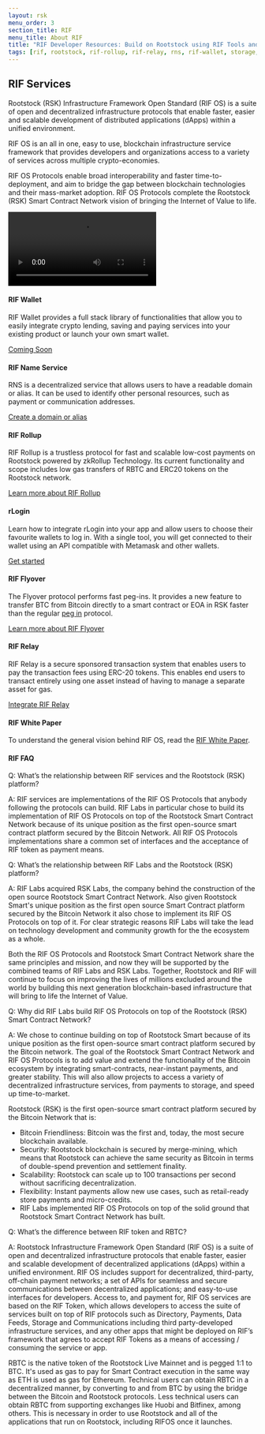 ```yaml
---
layout: rsk
menu_order: 3
section_title: RIF
menu_title: About RIF
title: "RIF Developer Resources: Build on Rootstock using RIF Tools and Services | Dev.Rootstock.io"
tags: [rif, rootstock, rif-rollup, rif-relay, rns, rif-wallet, storage, node, sdk, libraries, infrastructure, protocols, mvp, design, rbtc, defi, decentralized, quick-start, guides, tutorial, networks, dapps, tools, rsk, ethereum, smart-contracts, install, get-started, how-to, mainnet, testnet, contracts, wallets, web3, crypto]
---
```


## RIF Services

Rootstock (RSK) Infrastructure Framework Open Standard (RIF OS) is a suite of open and decentralized infrastructure protocols that enable faster, easier and scalable development of distributed applications (dApps) within a unified environment.

RIF OS is an all in one, easy to use, blockchain infrastructure service framework that provides developers and organizations access to a variety of services across multiple crypto-economies.

RIF OS Protocols enable broad interoperability and faster time-to-deployment, and aim to bridge the gap between blockchain technologies and their mass-market adoption. RIF OS Protocols complete the Rootstock (RSK) Smart Contract Network vision of bringing the Internet of Value to life.

<div class="video-container">
  <video controls src="https://cdn.rifos.org/home_video.mp4"></video>
</div>

#### RIF Wallet

RIF Wallet provides a full stack library of functionalities that allow you to easily integrate crypto lending, saving and paying services into your existing product or launch your own smart wallet.

<div class="btn-container">
  <span></span>
    <a class="green" href="../rif/">Coming Soon</a>
</div>

#### RIF Name Service

RNS is a decentralized service that allows users to have a readable domain or alias. It can be used to identify other personal resources, such as payment or communication addresses.

<div class="btn-container">
  <span></span>
    <a class="green" href="../rif/rns/">Create a domain or alias</a>
</div>

#### RIF Rollup

RIF Rollup is a trustless protocol for fast and scalable low-cost payments on Rootstock powered by zkRollup Technology. Its current functionality and scope includes low gas transfers of RBTC and ERC20 tokens on the Rootstock network.

<div class="btn-container">
  <span></span>
    <a class="green" href="../rif/rollup">Learn more about RIF Rollup</a>
</div>

#### rLogin

Learn how to integrate rLogin into your app and allow users to choose their favourite wallets to log in. With a single tool, you will get connected to their wallet using an API compatible with Metamask and other wallets.

<div class="btn-container">
  <span></span>
    <a class="green" href="../rif/rlogin/">Get started</a>
</div>

#### RIF Flyover

The Flyover protocol performs fast peg-ins. It provides a new feature to transfer BTC from Bitcoin directly to a smart contract or EOA in RSK faster than the regular [peg in](../rsk/architecture/powpeg/) protocol.

<div class="btn-container">
  <span></span>
    <a class="green" href="../guides/flyover/">Learn more about RIF Flyover</a>
</div>

#### RIF Relay

RIF Relay is a secure sponsored transaction system that enables users to pay the transaction fees using ERC-20 tokens. This enables end users to transact entirely using one asset instead of having to manage a separate asset for gas.

<div class="btn-container">
  <span></span>
    <a class="green" href="../rif/relay/">Integrate RIF Relay</a>
</div>

#### RIF White Paper

To understand the general vision behind RIF OS, read the [RIF White Paper](https://rif.technology/static/add903ce229a6f45a606cd78b028cf9e/RIF-whitepaper-V2.pdf).

#### RIF FAQ

Q: What’s the relationship between RIF services and the Rootstock (RSK) platform?

A: RIF services are implementations of the RIF OS Protocols that anybody following the protocols can build. RIF Labs in particular chose to build its implementation of RIF OS Protocols on top of the Rootstock Smart Contract Network because of its unique position as the first open-source smart contract platform secured by the Bitcoin Network. All RIF OS Protocols implementations share a common set of interfaces and the acceptance of RIF token as payment means.

Q: What’s the relationship between RIF Labs and the Rootstock (RSK) platform?

A: RIF Labs acquired RSK Labs, the company behind the construction of the open source Rootstock Smart Contract Network. Also given Rootstock Smart's unique position as the first open source Smart Contract platform secured by the Bitcoin Network it also chose to implement its RIF OS Protocols on top of it. For clear strategic reasons RIF Labs will take the lead on technology development and community growth for the the ecosystem as a whole.

Both the RIF OS Protocols and Rootstock Smart Contract Network share the same principles and mission, and now they will be supported by the combined teams of RIF Labs and RSK Labs. Together, Rootstock and RIF will continue to focus on improving the lives of millions excluded around the world by building this next generation blockchain-based infrastructure that will bring to life the Internet of Value.

Q: Why did RIF Labs build RIF OS Protocols on top of the Rootstock (RSK) Smart Contract Network?

A: We chose to continue building on top of Rootstock Smart because of its unique position as the first open-source smart contract platform secured by the Bitcoin network. The goal of the Rootstock Smart Contract Network and RIF OS Protocols is to add value and extend the functionality of the Bitcoin ecosystem by integrating smart-contracts, near-instant payments, and greater stability. This will also allow projects to access a variety of decentralized infrastructure services, from payments to storage, and speed up time-to-market.

Rootstock (RSK) is the first open-source smart contract platform secured by the Bitcoin Network that is:

* Bitcoin Friendliness: Bitcoin was the first and, today, the most secure blockchain available.
* Security: Rootstock blockchain is secured by merge-mining, which means that Rootstock can achieve the same security as Bitcoin in terms of double-spend prevention and settlement finality.
* Scalability: Rootstock can scale up to 100 transactions per second without sacrificing decentralization.
* Flexibility: Instant payments allow new use cases, such as retail-ready store payments and micro-credits.
* RIF Labs implemented RIF OS Protocols on top of the solid ground that Rootstock Smart Contract Network has built.

Q: What’s the difference between RIF token and RBTC?

A: Rootstock Infrastructure Framework Open Standard (RIF OS) is a suite of open and decentralized infrastructure protocols that enable faster, easier and scalable development of decentralized applications (dApps) within a unified environment. RIF OS includes support for decentralized, third-party, off-chain payment networks; a set of APIs for seamless and secure communications between decentralized applications; and easy-to-use interfaces for developers. Access to, and payment for, RIF OS services are based on the RIF Token, which allows developers to access the suite of services built on top of RIF protocols such as Directory, Payments, Data Feeds, Storage and Communications including third party-developed infrastructure services, and any other apps that might be deployed on RIF’s framework that agrees to accept RIF Tokens as a means of accessing / consuming the service or app.

RBTC is the native token of the Rootstock Live Mainnet and is pegged 1:1 to BTC. It's used as gas to pay for Smart Contract execution in the same way as ETH is used as gas for Ethereum. Technical users can obtain RBTC in a decentralized manner, by converting to and from BTC by using the bridge between the Bitcoin and Rootstock protocols. Less technical users can obtain RBTC from supporting exchanges like Huobi and Bitfinex, among others. This is necessary in order to use Rootstock and all of the applications that run on Rootstock, including RIFOS once it launches.

